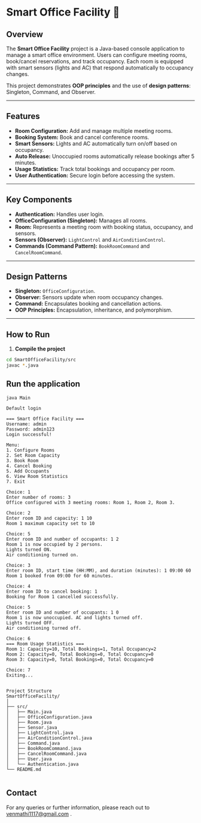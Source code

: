 # Smart Office Facility 🏢

## Overview
The **Smart Office Facility** project is a Java-based console application to manage a smart office environment. Users can configure meeting rooms, book/cancel reservations, and track occupancy. Each room is equipped with smart sensors (lights and AC) that respond automatically to occupancy changes.

This project demonstrates **OOP principles** and the use of **design patterns**: Singleton, Command, and Observer.

---

## Features
- **Room Configuration:** Add and manage multiple meeting rooms.
- **Booking System:** Book and cancel conference rooms.
- **Smart Sensors:** Lights and AC automatically turn on/off based on occupancy.
- **Auto Release:** Unoccupied rooms automatically release bookings after 5 minutes.
- **Usage Statistics:** Track total bookings and occupancy per room.
- **User Authentication:** Secure login before accessing the system.

---

## Key Components
- **Authentication:** Handles user login.
- **OfficeConfiguration (Singleton):** Manages all rooms.
- **Room:** Represents a meeting room with booking status, occupancy, and sensors.
- **Sensors (Observer):** `LightControl` and `AirConditionControl`.
- **Commands (Command Pattern):** `BookRoomCommand` and `CancelRoomCommand`.

---

## Design Patterns
- **Singleton:** `OfficeConfiguration`.
- **Observer:** Sensors update when room occupancy changes.
- **Command:** Encapsulates booking and cancellation actions.
- **OOP Principles:** Encapsulation, inheritance, and polymorphism.

---

## How to Run
1. **Compile the project**
```bash
cd SmartOfficeFacility/src
javac *.java
```
## Run the application
```
java Main
```
```
Default login

=== Smart Office Facility ===
Username: admin
Password: admin123
Login successful!

Menu:
1. Configure Rooms
2. Set Room Capacity
3. Book Room
4. Cancel Booking
5. Add Occupants
6. View Room Statistics
7. Exit

Choice: 1
Enter number of rooms: 3
Office configured with 3 meeting rooms: Room 1, Room 2, Room 3.

Choice: 2
Enter room ID and capacity: 1 10
Room 1 maximum capacity set to 10

Choice: 5
Enter room ID and number of occupants: 1 2
Room 1 is now occupied by 2 persons.
Lights turned ON.
Air conditioning turned on.

Choice: 3
Enter room ID, start time (HH:MM), and duration (minutes): 1 09:00 60
Room 1 booked from 09:00 for 60 minutes.

Choice: 4
Enter room ID to cancel booking: 1
Booking for Room 1 cancelled successfully.

Choice: 5
Enter room ID and number of occupants: 1 0
Room 1 is now unoccupied. AC and lights turned off.
Lights turned OFF.
Air conditioning turned off.

Choice: 6
=== Room Usage Statistics ===
Room 1: Capacity=10, Total Bookings=1, Total Occupancy=2
Room 2: Capacity=0, Total Bookings=0, Total Occupancy=0
Room 3: Capacity=0, Total Bookings=0, Total Occupancy=0

Choice: 7
Exiting...


Project Structure
SmartOfficeFacility/
│
├── src/
│   ├── Main.java
│   ├── OfficeConfiguration.java
│   ├── Room.java
│   ├── Sensor.java
│   ├── LightControl.java
│   ├── AirConditionControl.java
│   ├── Command.java
│   ├── BookRoomCommand.java
│   ├── CancelRoomCommand.java
│   ├── User.java
│   └── Authentication.java
└── README.md


```
## Contact

For any queries or further information, please reach out to [venmathi1117@gmail.com](mailto:venmathi1117.com) .


